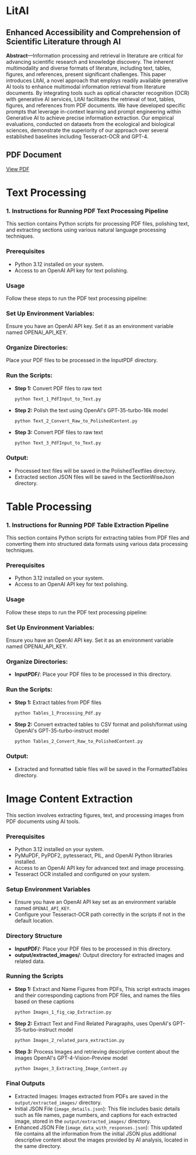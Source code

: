 # LitAI
## Enhanced Accessibility and Comprehension of Scientific Literature through AI

**Abstract**—Information processing and retrieval in literature are critical for advancing scientific research and knowledge discovery. The inherent multimodality and diverse formats of literature, including text, tables, figures, and references, present significant challenges. This paper introduces LitAI, a novel approach that employs readily available generative AI tools to enhance multimodal information retrieval from literature documents. By integrating tools such as optical character recognition (OCR) with generative AI services, LitAI facilitates the retrieval of text, tables, figures, and references from PDF documents. We have developed specific prompts that leverage in-context learning and prompt engineering within Generative AI to achieve precise information extraction. Our empirical evaluations, conducted on datasets from the ecological and biological sciences, demonstrate the superiority of our approach over several established baselines including Tesseract-OCR and GPT-4.

## PDF Document
[View PDF](LitAI_Final_Framework.pdf)



# Text Processing
### 1. Instructions for Running PDF Text Processing Pipeline

This section contains Python scripts for processing PDF files, polishing text, and extracting sections using various natural language processing techniques.

###  Prerequisites
- Python 3.12 installed on your system.
- Access to an OpenAI API key for text polishing.

###  Usage
Follow these steps to run the PDF text processing pipeline:

###  Set Up Environment Variables:
Ensure you have an OpenAI API key. Set it as an environment variable named OPENAI_API_KEY.

###  Organize Directories:
Place your PDF files to be processed in the InputPDF directory.

###  Run the Scripts:
- **Step 1:** Convert PDF files to raw text 
  ```bash
  python Text_1_PdfInput_to_Text.py

- **Step 2:** Polish the text using OpenAI's GPT-35-turbo-16k model 
  ```bash
  python Text_2_Convert_Raw_to_PolishedContent.py

- **Step 3:** Convert PDF files to raw text 
  ```bash
  python Text_3_PdfInput_to_Text.py

###  Output:
- Processed text files will be saved in the PolishedTextfiles directory.
- Extracted section JSON files will be saved in the SectionWiseJson directory.


# Table Processing
### 1. Instructions for Running PDF Table Extraction Pipeline

This section contains Python scripts for extracting tables from PDF files and converting them into structured data formats using various data processing techniques.

### Prerequisites
- Python 3.12 installed on your system.
- Access to an OpenAI API key for text polishing.

###  Usage
Follow these steps to run the PDF text processing pipeline:

###  Set Up Environment Variables:
Ensure you have an OpenAI API key. Set it as an environment variable named OPENAI_API_KEY.

###  Organize Directories:
- **InputPDF/**: Place your PDF files to be processed in this directory.

###  Run the Scripts:
- **Step 1:** Extract tables from PDF files 
  ```bash
  python Tables_1_Processing_Pdf.py

- **Step 2:** Convert extracted tables to CSV format and polish/format using OpenAI's GPT-35-turbo-instruct model
  ```bash
  python Tables_2_Convert_Raw_to_PolishedContent.py

###  Output:
- Extracted and formatted table files will be saved in the FormattedTables directory.

# Image Content Extraction
This section involves extracting figures, text, and processing images from PDF documents using AI tools.

### Prerequisites
- Python 3.12 installed on your system.
- PyMuPDF, PyPDF2, pytesseract, PIL, and OpenAI Python libraries installed.
- Access to an OpenAI API key for advanced text and image processing.
- Tesseract OCR installed and configured on your system.

### Setup Environment Variables
- Ensure you have an OpenAI API key set as an environment variable named `OPENAI_API_KEY`.
- Configure your Tesseract-OCR path correctly in the scripts if not in the default location.

### Directory Structure
- **InputPDF/**: Place your PDF files to be processed in this directory.
- **output/extracted_images/**: Output directory for extracted images and related data.

### Running the Scripts
- **Step 1:** Extract and Name Figures from PDFs, This script extracts images and their corresponding captions from PDF files, and names the files based on these captions
  ```bash
  python Images_1_fig_cap_Extraction.py

- **Step 2:** Extract Text and Find Related Paragraphs, uses OpenAI's GPT-35-turbo-instruct model
  ```bash
  python Images_2_related_para_extraction.py

- **Step 3:** Process Images and retrieving descriptive content about the images OpenAI's GPT-4-Vision-Preview model 
  ```bash
  python Images_3_Extracting_Image_Content.py

### Final Outputs
- Extracted Images: Images extracted from PDFs are saved in the `output/extracted_images/` directory.
- Initial JSON File (`image_details.json`): This file includes basic details such as file names, page numbers, and captions for each extracted image, stored in the `output/extracted_images/` directory.
- Enhanced JSON File (`image_data_with_responses.json`): This updated file contains all the information from the initial JSON plus additional descriptive content about the images provided by AI analysis, located in the same directory.


